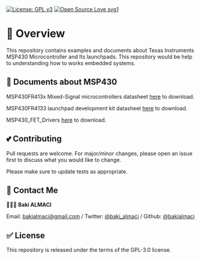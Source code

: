 [![License: GPL v3](https://img.shields.io/badge/License-GPLv3-blue.svg)](https://www.gnu.org/licenses/gpl-3.0) 
[![Open Source Love svg1](https://badges.frapsoft.com/os/v1/open-source.svg?v=103)](https://github.com/ellerbrock/open-source-badges/)


# 📜 Overview

This repository contains examples and documents about Texas Instruments MSP430 Microcontroller and Its launchpads. This repository would be help to understanding how to works embedded systems.

## 📃 Documents about MSP430
MSP430FR413x Mixed-Signal microcontrollers datasheet [here](https://www.ti.com/lit/gpn/msp430fr4133) to download.

MSP430FR4133 launchpad development kit datasheet [here](https://www.ti.com/lit/pdf/slau595) to download.

MSP430_FET_Drivers [here](http://software-dl.ti.com/msp430/msp430_public_sw/mcu/msp430/MSP430_FET_Drivers/latest/index_FDS.html) to download.

## 💕 Contributing
Pull requests are welcome. For major/minor changes, please open an issue first to discuss what you would like to change.

Please make sure to update tests as appropriate.

## 💌 Contact Me
👨🏻‍💻 **Baki ALMACI**

Email: [bakialmaci@gmail.com](mailto:bakialmaci@gmail.com) / 
Twitter: [@baki_almaci](https://twitter.com/baki_almaci) /
Github: [@bakialmaci](https://github.com/bakialmaci)

## ✅ License 
This repository is released under the terms of the GPL-3.0 license.
